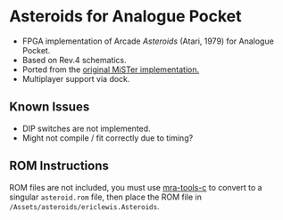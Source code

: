 # Asteroids for Analogue Pocket

+ FPGA implementation of Arcade _Asteroids_ (Atari, 1979) for Analogue Pocket.
+ Based on Rev.4 schematics.
+ Ported from the [original MiSTer implementation.](https://github.com/MiSTer-devel/Arcade-Asteroids_MiSTer)
+ Multiplayer support via dock.

## Known Issues

+ DIP switches are not implemented.
+ Might not compile / fit correctly due to timing?

## ROM Instructions

ROM files are not included, you must use [mra-tools-c](https://github.com/sebdel/mra-tools-c/) to convert to a singular `asteroid.rom` file, then place the ROM file in `/Assets/asteroids/ericlewis.Asteroids`.